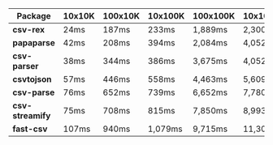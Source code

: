 | Package | 10x10K | 100x10K | 10x100K | 100x100K | 10x1000K 
|---------|---|---|---|---|---
| **csv-rex** | 24ms | 187ms | 233ms | 1,889ms | 2,300ms 
| **papaparse** | 42ms | 208ms | 394ms | 2,084ms | 4,052ms 
| **csv-parser** | 38ms | 344ms | 386ms | 3,675ms | 4,052ms 
| **csvtojson** | 57ms | 446ms | 558ms | 4,463ms | 5,609ms 
| **csv-parse** | 76ms | 652ms | 739ms | 6,652ms | 7,780ms 
| **csv-streamify** | 75ms | 708ms | 815ms | 7,850ms | 8,993ms 
| **fast-csv** | 107ms | 940ms | 1,079ms | 9,715ms | 11,300ms 
